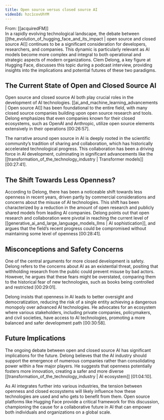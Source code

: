 ```yaml
---
title: Open source versus closed source AI
videoId: hzc1covUhYM
---
```


From: [[acquiredFM]] <br/> 
In a rapidly evolving technological landscape, the debate between [[the_evolution_of_hugging_face_and_its_impact | open source and closed source AI]] continues to be a significant consideration for developers, researchers, and companies. This dynamic is particularly relevant as AI models become more complex and integral to both operational and strategic aspects of modern organizations. Clem Delong, a key figure at Hugging Face, discusses this topic during a podcast interview, providing insights into the implications and potential futures of these two paradigms.

## The Current State of Open and Closed Source AI

Open source and closed source AI both play crucial roles in the development of AI technologies. [[ai_and_machine_learning_advancements | Open source AI]] has been foundational to the entire field, with many closed source companies building upon open source research and tools. Delong emphasizes that even companies known for their closed ecosystems, such as OpenAI and Anthropic, utilize open source elements extensively in their operations <a class="yt-timestamp" data-t="00:26:57">[00:26:57]</a>.

The narrative around open source in AI is deeply rooted in the scientific community’s tradition of sharing and collaboration, which has historically accelerated technological progress. This collaboration has been a driving force in AI development, culminating in significant advancements like the [[transformation_of_the_technology_industry | Transformer models]] <a class="yt-timestamp" data-t="00:27:41">[00:27:41]</a>.

## The Shift Towards Less Openness?

According to Delong, there has been a noticeable shift towards less openness in recent years, driven partly by commercial considerations and concerns about the misuse of AI technologies. This shift has been characterized by a reduction in the amount of open research and publicly shared models from leading AI companies. Delong points out that open research and collaboration were pivotal in reaching the current level of [[generative_ai_and_large_language_models_llms | AI sophistication]], and argues that the field’s recent progress could be compromised without maintaining some level of openness <a class="yt-timestamp" data-t="00:28:41">[00:28:41]</a>.

## Misconceptions and Safety Concerns

One of the central arguments for more closed development is safety. Delong refers to the concerns about AI as an existential threat, positing that withholding research from the public could prevent misuse by bad actors. However, he argues that these fears might be overstated, comparing them to the historical fear of new technologies, such as books being controlled and restricted <a class="yt-timestamp" data-t="00:29:01">[00:29:01]</a>.

Delong insists that openness in AI leads to better oversight and democratization, reducing the risk of a single entity achieving a dangerous monopoly over advanced AI technologies. He advocates for an ecosystem where various stakeholders, including private companies, policymakers, and civil societies, have access to AI technologies, promoting a more balanced and safer development path <a class="yt-timestamp" data-t="00:30:58">[00:30:58]</a>.

## Future Implications

The ongoing debate between open and closed source AI has significant implications for the future. Delong believes that the AI industry should support the emergence of numerous companies rather than consolidating power within a few major players. He suggests that openness potentially fosters more innovation, creating a safer and more diverse [[transformation_of_the_technology_industry | AI ecosystem]] <a class="yt-timestamp" data-t="01:04:10">[01:04:10]</a>.

As AI integrates further into various industries, the tension between openness and closed ecosystems will likely influence how these technologies are used and who gets to benefit from them. Open source platforms like Hugging Face provide a critical framework for this discussion, championing the cause for a collaborative future in AI that can empower both individuals and organizations on a global scale.